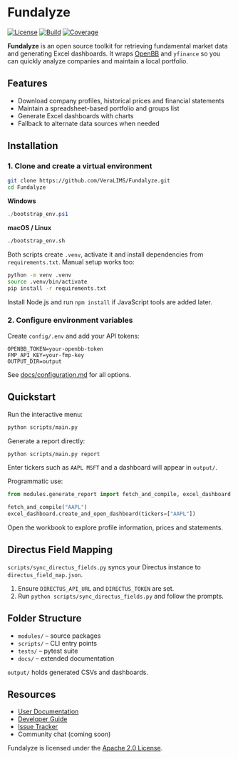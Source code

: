 # Fundalyze

[![License](https://img.shields.io/badge/license-Apache%202.0-blue.svg)](LICENSE)
[![Build](https://img.shields.io/badge/build-manual-lightgrey)](#)
[![Coverage](https://img.shields.io/badge/coverage-100%25-brightgreen)](#)

**Fundalyze** is an open source toolkit for retrieving fundamental market data and generating Excel dashboards. It wraps [OpenBB](https://openbb.co/) and `yfinance` so you can quickly analyze companies and maintain a local portfolio.

## Features
- Download company profiles, historical prices and financial statements
- Maintain a spreadsheet-based portfolio and groups list
- Generate Excel dashboards with charts
- Fallback to alternate data sources when needed

## Installation

### 1. Clone and create a virtual environment
```bash
git clone https://github.com/VeraLIMS/Fundalyze.git
cd Fundalyze
```
**Windows**
```powershell
./bootstrap_env.ps1
```
**macOS / Linux**
```bash
./bootstrap_env.sh
```
Both scripts create `.venv`, activate it and install dependencies from `requirements.txt`.
Manual setup works too:
```bash
python -m venv .venv
source .venv/bin/activate
pip install -r requirements.txt
```
Install Node.js and run `npm install` if JavaScript tools are added later.

### 2. Configure environment variables
Create `config/.env` and add your API tokens:
```env
OPENBB_TOKEN=your-openbb-token
FMP_API_KEY=your-fmp-key
OUTPUT_DIR=output
```
See [docs/configuration.md](docs/configuration.md) for all options.

## Quickstart
Run the interactive menu:
```bash
python scripts/main.py
```
Generate a report directly:
```bash
python scripts/main.py report
```
Enter tickers such as `AAPL MSFT` and a dashboard will appear in `output/`.

Programmatic use:
```python
from modules.generate_report import fetch_and_compile, excel_dashboard

fetch_and_compile("AAPL")
excel_dashboard.create_and_open_dashboard(tickers=["AAPL"])
```
Open the workbook to explore profile information, prices and statements.

## Directus Field Mapping
`scripts/sync_directus_fields.py` syncs your Directus instance to `directus_field_map.json`.
1. Ensure `DIRECTUS_API_URL` and `DIRECTUS_TOKEN` are set.
2. Run `python scripts/sync_directus_fields.py` and follow the prompts.

## Folder Structure
- `modules/` – source packages
- `scripts/` – CLI entry points
- `tests/` – pytest suite
- `docs/` – extended documentation

`output/` holds generated CSVs and dashboards.

## Resources
- [User Documentation](docs/overview.md)
- [Developer Guide](docs/DEVELOPER_GUIDE.md)
- [Issue Tracker](https://github.com/VeraLIMS/Fundalyze/issues)
- Community chat (coming soon)

Fundalyze is licensed under the [Apache 2.0 License](LICENSE).
